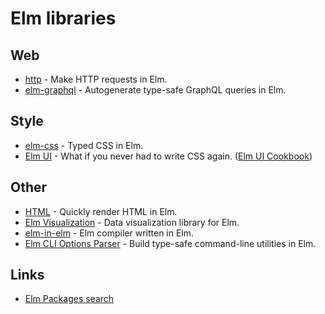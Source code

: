 # Elm libraries

## Web

- [http](https://github.com/elm/http) - Make HTTP requests in Elm.
- [elm-graphql](https://github.com/dillonkearns/elm-graphql/) - Autogenerate type-safe GraphQL queries in Elm.

## Style

- [elm-css](https://github.com/rtfeldman/elm-css) - Typed CSS in Elm.
- [Elm UI](https://github.com/mdgriffith/elm-ui) - What if you never had to write CSS again. ([Elm UI Cookbook](https://github.com/rofrol/elm-ui-cookbook))

## Other

- [HTML](https://github.com/elm/html) - Quickly render HTML in Elm.
- [Elm Visualization](https://github.com/gampleman/elm-visualization) - Data visualization library for Elm.
- [elm-in-elm](https://github.com/elm-in-elm/compiler) - Elm compiler written in Elm.
- [Elm CLI Options Parser](https://github.com/dillonkearns/elm-cli-options-parser) - Build type-safe command-line utilities in Elm.

## Links

- [Elm Packages search](https://package.elm-lang.org/)
